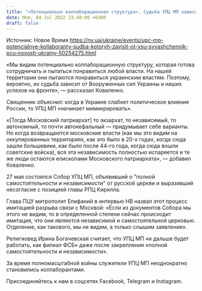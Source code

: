 ```yaml
---
title: "«Потенциально коллаборационная структура». Судьба УПЦ МП зависит от успехов Вооруженных сил Украины — священник ПЦУ"
date: Mon, 04 Jul 2022 23:48:00 +0300
draft: false
---
```

Источник: Новое Время https://nv.ua/ukraine/events/upc-mp-potencialnye-kollaboranty-sudba-kotoryh-zavisit-ot-vsu-svyashchennik-pcu-novosti-ukrainy-50254275.html


«Мы видим потенциально коллаборационную структуру, которая готова сотрудничать и пытаться понравиться любой власти. На нашей территории они пытаются понравиться украинским властям. Поэтому, вероятно, их судьба зависит от Вооруженных сил Украины и наших успехов на фронте», — рассказал Коваленко.

Священник объяснил: когда в Украине слабеет политическое влияние России, то УПЦ МП «начинает мимикрировать».

«[Тогда Московский патриархат] то экзархат, то независимый, то автономный, то почти автокефальный — придумывает себе варианты. Но когда возвращаются московские власти (как мы это видим на оккупированных территориях, как это было в 20-х годах, когда сюда зашли большевики, как было после 44-го года, когда сюда вошли советские войска), вся эта независимость полностью испаряется и те же люди остаются епископами Московского патриархата», — добавил Коваленко.

27 мая состоялся Собор УПЦ МП, объявивший о "полной самостоятельности и независимости" от русской церкви и выразивший несогласие с позицией главы РПЦ Кирилла.

Глава ПЦУ митрополит Епифаний в интервью НВ назвал этот процесс имитацией разрыва связи с Москвой: «Если из документов Собора мы этого не видим, то в определенной степени сейчас происходит имитация, что они являются независимой и самостоятельной церковью. Отделение, как такового, мы не видим, а только слышим заявления».

Религиовед Ирина Богачевская считает, что УПЦ МП «и дальше будет работать, как филиал ФСБ» даже после закрепления «полной самостоятельности и независимости».

За время полномасштабной войны служители УПЦ МП неоднократно становились коллаборантами.

Присоединяйтесь к нам в соцсетях Facebook, Telegram и Instagram.
